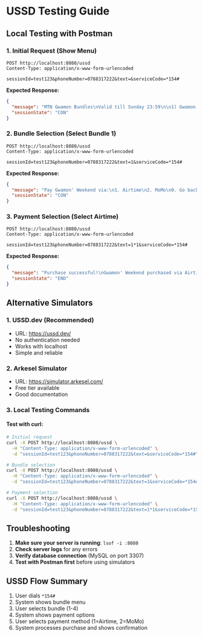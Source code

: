 # USSD Testing Guide

## Local Testing with Postman

### 1. Initial Request (Show Menu)
```
POST http://localhost:8080/ussd
Content-Type: application/x-www-form-urlencoded

sessionId=test123&phoneNumber=0788317222&text=&serviceCode=*154#
```

**Expected Response:**
```json
{
  "message": "MTN Gwamon Bundles\nValid till Sunday 23:59\n\n1) Gwamon' Weekend\n2) 500FRW=0MB+700Mins+30SMS\n3) 1000FRW=7GB+30SMS\n4) 1500FRW=8GB+800Mins+30SMS\n0) Go back",
  "sessionState": "CON"
}
```

### 2. Bundle Selection (Select Bundle 1)
```
POST http://localhost:8080/ussd
Content-Type: application/x-www-form-urlencoded

sessionId=test123&phoneNumber=0788317222&text=1&serviceCode=*154#
```

**Expected Response:**
```json
{
  "message": "Pay Gwamon' Weekend via:\n1. Airtime\n2. MoMo\n0. Go back",
  "sessionState": "CON"
}
```

### 3. Payment Selection (Select Airtime)
```
POST http://localhost:8080/ussd
Content-Type: application/x-www-form-urlencoded

sessionId=test123&phoneNumber=0788317222&text=1*1&serviceCode=*154#
```

**Expected Response:**
```json
{
  "message": "Purchase successful!\nGwamon' Weekend purchased via Airtime.\nThank you for using MTN Gwamon!",
  "sessionState": "END"
}
```

## Alternative Simulators

### 1. USSD.dev (Recommended)
- URL: https://ussd.dev/
- No authentication needed
- Works with localhost
- Simple and reliable

### 2. Arkesel Simulator
- URL: https://simulator.arkesel.com/
- Free tier available
- Good documentation

### 3. Local Testing Commands

#### Test with curl:
```bash
# Initial request
curl -X POST http://localhost:8080/ussd \
  -H "Content-Type: application/x-www-form-urlencoded" \
  -d "sessionId=test123&phoneNumber=0788317222&text=&serviceCode=*154#"

# Bundle selection
curl -X POST http://localhost:8080/ussd \
  -H "Content-Type: application/x-www-form-urlencoded" \
  -d "sessionId=test123&phoneNumber=0788317222&text=1&serviceCode=*154#"

# Payment selection
curl -X POST http://localhost:8080/ussd \
  -H "Content-Type: application/x-www-form-urlencoded" \
  -d "sessionId=test123&phoneNumber=0788317222&text=1*1&serviceCode=*154#"
```

## Troubleshooting

1. **Make sure your server is running**: `lsof -i :8080`
2. **Check server logs** for any errors
3. **Verify database connection** (MySQL on port 3307)
4. **Test with Postman first** before using simulators

## USSD Flow Summary

1. User dials `*154#`
2. System shows bundle menu
3. User selects bundle (1-4)
4. System shows payment options
5. User selects payment method (1=Airtime, 2=MoMo)
6. System processes purchase and shows confirmation

